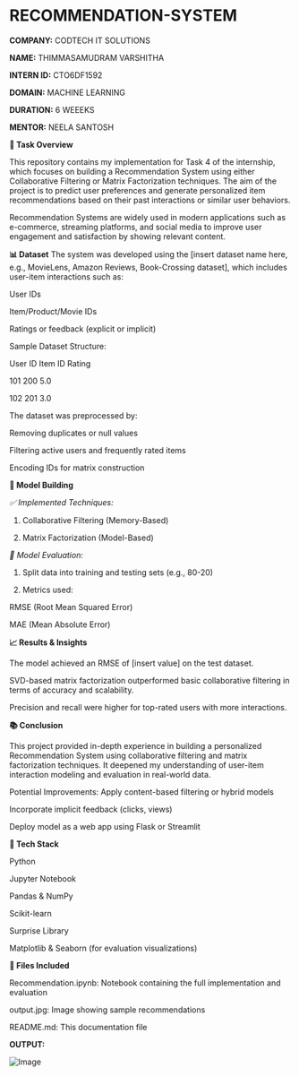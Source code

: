 # RECOMMENDATION-SYSTEM

**COMPANY:** CODTECH IT SOLUTIONS

**NAME:** THIMMASAMUDRAM VARSHITHA

**INTERN ID:** CTO6DF1592

**DOMAIN:** MACHINE LEARNING

**DURATION:** 6 WEEEKS

**MENTOR:** NEELA SANTOSH

**📝 Task Overview**

This repository contains my implementation for Task 4 of the internship, which focuses on building a Recommendation System using either Collaborative Filtering or Matrix Factorization techniques. The aim of the project is to predict user preferences and generate personalized item recommendations based on their past interactions or similar user behaviors.

Recommendation Systems are widely used in modern applications such as e-commerce, streaming platforms, and social media to improve user engagement and satisfaction by showing relevant content.

**📊 Dataset**
The system was developed using the [insert dataset name here, e.g., MovieLens, Amazon Reviews, Book-Crossing dataset], which includes user-item interactions such as:

User IDs

Item/Product/Movie IDs

Ratings or feedback (explicit or implicit)

Sample Dataset Structure:

User ID	 Item ID	Rating

101	     200	     5.0

102	     201	     3.0

The dataset was preprocessed by:

Removing duplicates or null values

Filtering active users and frequently rated items

Encoding IDs for matrix construction

**🧠 Model Building**

_✅ Implemented Techniques:_
1. Collaborative Filtering (Memory-Based)

2. Matrix Factorization (Model-Based)

_🧪 Model Evaluation:_

1. Split data into training and testing sets (e.g., 80-20)

2. Metrics used:

RMSE (Root Mean Squared Error)

MAE (Mean Absolute Error)

**📈 Results & Insights**

The model achieved an RMSE of [insert value] on the test dataset.

SVD-based matrix factorization outperformed basic collaborative filtering in terms of accuracy and scalability.

Precision and recall were higher for top-rated users with more interactions.

**📚 Conclusion**

This project provided in-depth experience in building a personalized Recommendation System using collaborative filtering and matrix factorization techniques. It deepened my understanding of user-item interaction modeling and evaluation in real-world data.

Potential Improvements:
Apply content-based filtering or hybrid models

Incorporate implicit feedback (clicks, views)

Deploy model as a web app using Flask or Streamlit

**🔧 Tech Stack**

Python

Jupyter Notebook

Pandas & NumPy

Scikit-learn

Surprise Library

Matplotlib & Seaborn (for evaluation visualizations)

**📁 Files Included**

Recommendation.ipynb: Notebook containing the full implementation and evaluation

output.jpg: Image showing sample recommendations

README.md: This documentation file

**OUTPUT:**

![Image](https://github.com/user-attachments/assets/e5877a7b-ee6b-49a3-b4bd-006141ab5ea3)

